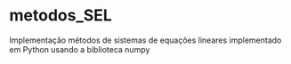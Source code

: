 # metodos_SEL
 Implementação métodos de sistemas de equações lineares implementado em Python usando a biblioteca numpy
